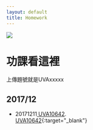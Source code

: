 ```yaml
---
layout: default
title: Homework
---
```

![](https://nukcsie110.github.io/ProgrammingStudio/assets/images/cheer.png)
# 功課看這裡
上傳題號就是UVAxxxxx
##   2017/12
*   20171211<a href="https://uva.onlinejudge.org/index.php?option=com_onlinejudge&Itemid=8&category=18&page=show_problem&problem=1583" target="_top"> UVA10642</a>.<br>
[UVA10642](https://uva.onlinejudge.org/index.php?option=com_onlinejudge&Itemid=8&category=18&page=show_problem&problem=1583){:target="_blank"}

